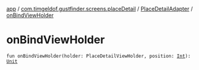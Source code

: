 [app](../../index.md) / [com.timgeldof.gustfinder.screens.placeDetail](../index.md) / [PlaceDetailAdapter](index.md) / [onBindViewHolder](./on-bind-view-holder.md)

# onBindViewHolder

`fun onBindViewHolder(holder: PlaceDetailViewHolder, position: `[`Int`](https://kotlinlang.org/api/latest/jvm/stdlib/kotlin/-int/index.html)`): `[`Unit`](https://kotlinlang.org/api/latest/jvm/stdlib/kotlin/-unit/index.html)
